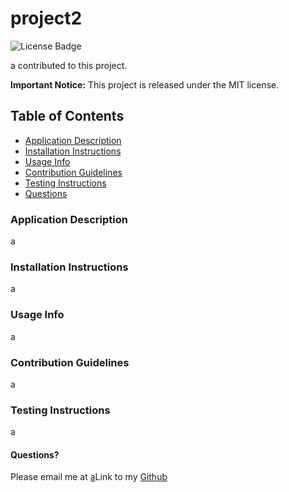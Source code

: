 # project2

![License Badge](https://img.shields.io/badge/MIT-brightgreen)

a contributed to this project.

**Important Notice:** This project is released under the MIT license.

## Table of Contents

- [Application Description](#application-description)
- [Installation Instructions](#installation-instructions)
- [Usage Info](#usage-info)
- [Contribution Guidelines](#contribution-guidelines)
- [Testing Instructions](#testing-instructions)
- [Questions](#questions)

### Application Description

a

### Installation Instructions

a

### Usage Info

a

### Contribution Guidelines

a

### Testing Instructions

a

#### Questions?

Please email me at [a](mailto:a)Link to my [Github](https://www.github.com/)
